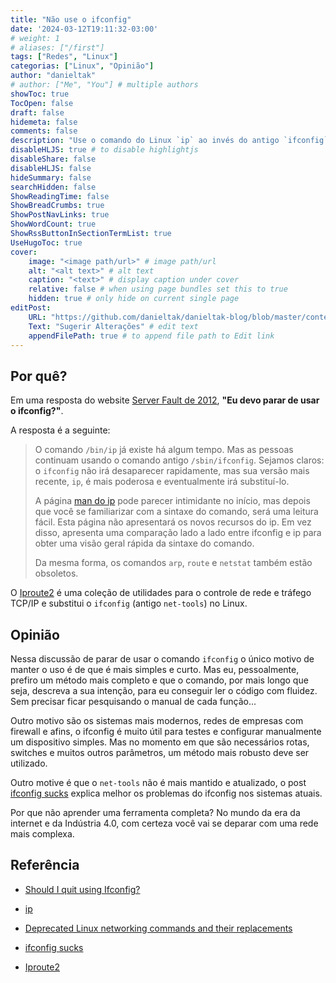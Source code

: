 ```yaml
---
title: "Não use o ifconfig"
date: '2024-03-12T19:11:32-03:00'
# weight: 1
# aliases: ["/first"]
tags: ["Redes", "Linux"]
categorias: ["Linux", "Opinião"]
author: "danieltak"
# author: ["Me", "You"] # multiple authors
showToc: true
TocOpen: false
draft: false
hidemeta: false
comments: false
description: "Use o comando do Linux `ip` ao invés do antigo `ifconfig`"
disableHLJS: true # to disable highlightjs
disableShare: false
disableHLJS: false
hideSummary: false
searchHidden: false
ShowReadingTime: false
ShowBreadCrumbs: true
ShowPostNavLinks: true
ShowWordCount: true
ShowRssButtonInSectionTermList: true
UseHugoToc: true
cover:
    image: "<image path/url>" # image path/url
    alt: "<alt text>" # alt text
    caption: "<text>" # display caption under cover
    relative: false # when using page bundles set this to true
    hidden: true # only hide on current single page
editPost:
    URL: "https://github.com/danieltak/danieltak-blog/blob/master/content"
    Text: "Sugerir Alterações" # edit text
    appendFilePath: true # to append file path to Edit link
---
```


## Por quê?

Em uma resposta do website [Server Fault de 2012][1], **"Eu devo parar de usar o ifconfig?"**.

A resposta é a seguinte:

>O comando `/bin/ip` já existe há algum tempo. Mas as pessoas continuam usando o comando antigo `/sbin/ifconfig`. Sejamos claros: o `ifconfig` não irá desaparecer rapidamente, mas sua versão mais recente, `ip`, é mais poderosa e eventualmente irá substituí-lo.
>
>A página [man do ip][2] pode parecer intimidante no início, mas depois que você se familiarizar com a sintaxe do comando, será uma leitura fácil. Esta página não apresentará os novos recursos do ip. Em vez disso, apresenta uma comparação lado a lado entre ifconfig e ip para obter uma visão geral rápida da sintaxe do comando.
>
>Da mesma forma, os comandos `arp`, `route` e `netstat` também estão obsoletos.

O [Iproute2][5] é uma coleção de utilidades para o controle de rede e tráfego TCP/IP e substitui o `ifconfig` (antigo `net-tools`) no Linux.

## Opinião

Nessa discussão de parar de usar o comando `ifconfig` o único motivo de manter o uso é de que é mais simples e curto. Mas eu, pessoalmente, prefiro um método mais completo e que o comando, por mais longo que seja, descreva a sua intenção, para eu conseguir ler o código com fluidez. Sem precisar ficar pesquisando o manual de cada função...

Outro motivo são os sistemas mais modernos, redes de empresas com firewall e afins, o ifconfig é muito útil para testes e configurar manualmente um dispositivo simples. Mas no momento em que são necessários rotas, switches e muitos outros parâmetros, um método mais robusto deve ser utilizado.

Outro motive é que o `net-tools` não é mais mantido e atualizado, o post [ifconfig sucks][4] explica melhor os problemas do ifconfig nos sistemas atuais.

Por que não aprender uma ferramenta completa? No mundo da era da internet e da Indústria 4.0, com certeza você vai se deparar com uma rede mais complexa.

## Referência

- [Should I quit using Ifconfig?][1]

[1]: https://serverfault.com/questions/458628/should-i-quit-using-ifconfig

- [ip][2]

[2]: https://linux.die.net/man/8/ip

- [Deprecated Linux networking commands and their replacements][3]

[3]: https://dougvitale.wordpress.com/2011/12/21/deprecated-linux-networking-commands-and-their-replacements/

- [ifconfig sucks][4]

[4]: https://inai.de/2008/02/19

- [Iproute2 ][5]

[5]: https://wiki.linuxfoundation.org/networking/iproute2